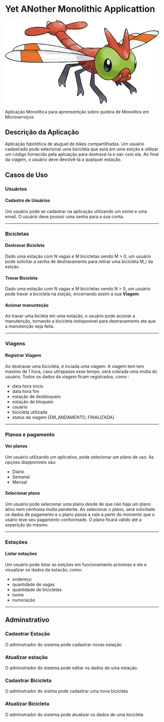 # Yet ANother Monolithic Applicattion

![Yanma Logo](img/logo.png)


Aplicação Monolítica para aprensentção sobre quebra de Monolitos em Microserviços

## Descrição da Aplicação

Aplicação hipotética de aluguel de bikes compartilhadas. Um usuário cadastrado pode selecionar uma bicicleta que está em uma estção e utilizar um código fornecido pela aplciação para destravá-la e sair com ela. Ao final da viagem, o usuário deve devolvê-la a qualquer estação.

## Casos de Uso

### Usuários
#### Cadastro de Usuários

Um usuário pode se cadastrar na aplicação utilizando um nome e uma email. O usuário deve possuir uma senha para a sua conta.

---

### Bicicletas

#### Destravar Bicicleta
 Dado uma estação com N vagas e M bicicletas sendo M > 0, um usuário pode solicitar a senha de destravamento para retirar uma bicicleta M_i da estção.

 #### Travar Bicicleta

Dado uma estação com N vagas e M bicicletas sendo N > 0, um usuário pode travar a bicicleta na estção, encerrando assim a sua **Viagem**.

#### Acionar manunteção

Ao travar uma bicleta em uma estação, o usuário pode acionar a manutenção, tornando a bicicleta indisponível para destravamento ate que a manutenção seja feita.

---

### Viagens

#### Registrar Viagem

Ao destravar uma bicicleta, é inciada uma viagem. A viagem tem tem maximo de 1 hora, caso ultrapasse esse tempo, será cobrada uma multa do usuário. Todos os dados da viagem ficam registrados, como :

 * data hora inicio
 * data hora fim
 * estação de desbloqueio
 * estação de bloqueio
 * usuário
 * bicicleta utilizada
 * status da viagem [EM_ANDAMENTO, FINALIZADA]

---
### Planos e pagamento

#### Ver planos
Um usuário utilizando um aplicativo, pode selecionar um plano de uso. As opções dispponíveis são:
 * Diário
 * Semanal
 * Mensal

#### Selecionar plano
Um usuário pode selecionar uma plano desde de que não haja um plano ativo nem nenhuma multa pendente. Ao selecionar o plano, será solicitado os dados de pagamento e o plano passa a vale a partir do momento que o usário teve seu pagamento confoirmado. O plano ficará válido até a experição do mesmo.

---
### Estações

#### Listar estações

Um usuário pode listar as estções em funcionamento próximas e ele e visualizar os dados da estacão, como:

* endereço
* quantidade de vagas
* quantidade de bicicletas
* nome
* numeração


---

## Adminstrativo

### Cadastrar Estação

O adminstrador do sistema pode cadastrar novas estação

### Atualizar estação

O adminstrador do sistema pode editar os dados de uma estação.

### Cadastrar Bicicleta

O adminstrador do sistma pode cadastrar uma nova bicicleta


### Atualizar Bicicleta

O adminstrador do sistema pode atualizar os dados de uma bicicleta
